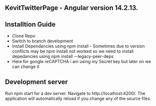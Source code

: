 ## KevitTwitterPage - Angular version 14.2.13.

## Installtion Guide
- Clone Repo
- Switch to branch development
- Install Dependancies using npm install - Sometimes due to version conflicts may be npm install not worked so we need to install depedancies using npm install --legacy-peer-deps
- Here for google reCAPTCHA i am using my Secret key but later on we can change it


## Development server
Run npm start for a dev server. Navigate to http://localhost:4200/. The application will automatically reload if you change any of the source files.

